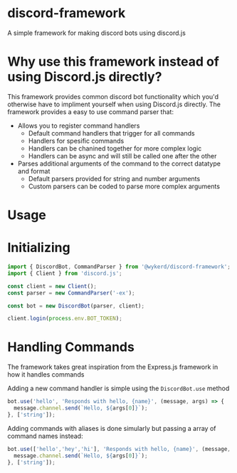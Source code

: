 # discord-framework

A simple framework for making discord bots using discord.js

# Why use this framework instead of using Discord.js directly?

This framework provides common discord bot functionality which you'd otherwise have to impliment yourself when using Discord.js directly. The framework provides a easy to use command parser that: 

- Allows you to register command handlers
  - Default command handlers that trigger for all commands
  - Handlers for spesific commands
  - Handlers can be chanined together for more complex logic
  - Handlers can be async and will still be called one after the other
- Parses additional arguments of the command to the correct datatype and format
  - Default parsers provided for string and number arguments
  - Custom parsers can be coded to parse more complex arguments

# Usage

# Initializing

```js
import { DiscordBot, CommandParser } from '@wykerd/discord-framework';
import { Client } from 'discord.js'; 

const client = new Client();
const parser = new CommandParser('-ex');

const bot = new DiscordBot(parser, client);

client.login(process.env.BOT_TOKEN);
```

# Handling Commands

The framework takes great inspiration from the Express.js framework in how it handles commands

Adding a new command handler is simple using the `DiscordBot.use` method

```js
bot.use('hello', 'Responds with hello, {name}', (message, args) => {
  message.channel.send(`Hello, ${args[0]}`);
}, ['string']);
```

Adding commands with aliases is done simularly but passing a array of command names instead:

```js
bot.use(['hello','hey','hi'], 'Responds with hello, {name}', (message, args) => {
  message.channel.send(`Hello, ${args[0]}`);
}, ['string']);
```
